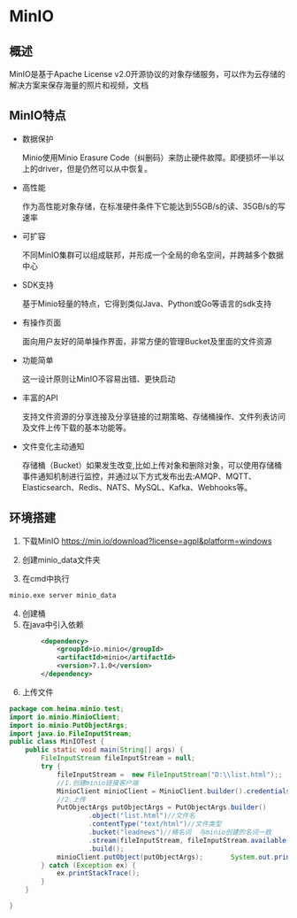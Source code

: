 # MinIO

## 概述

MinIO是基于Apache License v2.0开源协议的对象存储服务，可以作为云存储的解决方案来保存海量的照片和视频，文档

## MinIO特点 

- 数据保护

  Minio使用Minio Erasure Code（纠删码）来防止硬件故障。即便损坏一半以上的driver，但是仍然可以从中恢复。

- 高性能

  作为高性能对象存储，在标准硬件条件下它能达到55GB/s的读、35GB/s的写速率

- 可扩容

  不同MinIO集群可以组成联邦，并形成一个全局的命名空间，并跨越多个数据中心

- SDK支持

  基于Minio轻量的特点，它得到类似Java、Python或Go等语言的sdk支持

- 有操作页面

  面向用户友好的简单操作界面，非常方便的管理Bucket及里面的文件资源

- 功能简单

  这一设计原则让MinIO不容易出错、更快启动

- 丰富的API

  支持文件资源的分享连接及分享链接的过期策略、存储桶操作、文件列表访问及文件上传下载的基本功能等。

- 文件变化主动通知

  存储桶（Bucket）如果发生改变,比如上传对象和删除对象，可以使用存储桶事件通知机制进行监控，并通过以下方式发布出去:AMQP、MQTT、Elasticsearch、Redis、NATS、MySQL、Kafka、Webhooks等。

## 环境搭建

1. 下载MinIO https://min.io/download?license=agpl&platform=windows

2. 创建minio_data文件夹

3. 在cmd中执行

```cmd
minio.exe server minio_data
```

4. 创建桶
5. 在java中引入依赖

```xml
        <dependency>
            <groupId>io.minio</groupId>
            <artifactId>minio</artifactId>
            <version>7.1.0</version>
        </dependency>
```

6. 上传文件

```java
package com.heima.minio.test;
import io.minio.MinioClient;
import io.minio.PutObjectArgs;
import java.io.FileInputStream;
public class MinIOTest {
    public static void main(String[] args) {
        FileInputStream fileInputStream = null;
        try {
            fileInputStream =  new FileInputStream("D:\\list.html");;
            //1.创建minio链接客户端
            MinioClient minioClient = MinioClient.builder().credentials("minioadmin", "minioadmin").endpoint("http://localhost:9000").build();
            //2.上传
            PutObjectArgs putObjectArgs = PutObjectArgs.builder()
                    .object("list.html")//文件名
                    .contentType("text/html")//文件类型
                    .bucket("leadnews")//桶名词  与minio创建的名词一致
                    .stream(fileInputStream, fileInputStream.available(), -1) //文件流
                    .build();
            minioClient.putObject(putObjectArgs);       System.out.println("http://localhost:9000/leadnews/list.html");
        } catch (Exception ex) {
            ex.printStackTrace();
        }
    }

}
```

